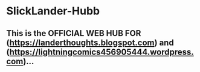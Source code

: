 # SlickLander-Hubb 
## This is the OFFICIAL WEB HUB FOR (https://landerthoughts.blogspot.com) and (https://lightningcomics456905444.wordpress.com)...

